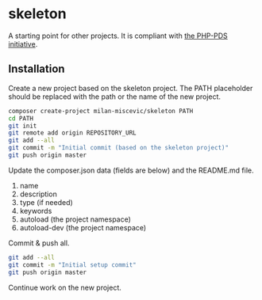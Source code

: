 # skeleton

A starting point for other projects. It is compliant with [the PHP-PDS initiative](https://github.com/php-pds/skeleton).

## Installation

Create a new project based on the skeleton project. The PATH placeholder should be replaced with the path or the name of the new project.

```bash
composer create-project milan-miscevic/skeleton PATH
cd PATH
git init
git remote add origin REPOSITORY_URL
git add --all
git commit -m "Initial commit (based on the skeleton project)"
git push origin master
```

Update the composer.json data (fields are below) and the README.md file.

1. name
2. description
3. type (if needed)
4. keywords
5. autoload (the project namespace)
6. autoload-dev (the project namespace)

Commit & push all.

```bash
git add --all
git commit -m "Initial setup commit"
git push origin master
```

Continue work on the new project.
